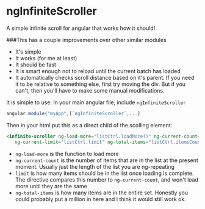 # ngInfiniteScroller
A simple infinite scroll for angular that works how it should!

###This has a couple improvements over other similar modules
- It's simple
- It works (for me at least)
- It should be fast
- It is smart enough not to reload until the current batch has loaded
- It automatically checks scroll distance based on it's parent.  If you need it to be relative to something else, first try moving the div.  But if you can't, then you'll have to make some manual modifications.

It is simple to use.  In your main angular file, include `ngInfiniteScroller`

```javascript
angular.module("myApp",[`ngInfiniteScroller`,...]
```

Then in your html put this as a direct child of the scolling element:

``` html
<infinite-scroller ng-load-more="listCtrl.loadMore()" ng-current-count="listCtrl.items.length"
   ng-current-limit="listCtrl.limit" ng-total-items="listCtrl.itemsCount"></infinite-scroller>
```
- `ng-load-more` is the function to load more
- `ng-current-count` is the number of items that are in the list at the present moment.  Usually just the length of the list you are ng-repeating
- `limit` is how many items should be in the list once loading is complete.  The directive compares this number to `ng-current-count`, and won't load more until they are the same
- `ng-total-items` is how many items are in the entire set. Honestly you could probably put a million in here and I think it would still work ok.

